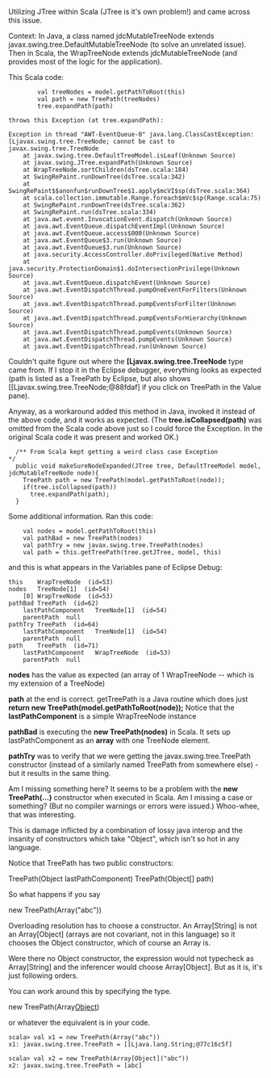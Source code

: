 Utilizing JTree within Scala (JTree is it's own problem!) and came across this issue.

Context: In Java, a class named jdcMutableTreeNode extends javax.swing.tree.DefaultMutableTreeNode (to solve an unrelated issue).  Then in Scala, the WrapTreeNode extends jdcMutableTreeNode (and provides most of the logic for the application).

This Scala code:
```
        val treeNodes = model.getPathToRoot(this)
        val path = new TreePath(treeNodes)
        tree.expandPath(path)

throws this Exception (at tree.expandPath):

Exception in thread "AWT-EventQueue-0" java.lang.ClassCastException: [Ljavax.swing.tree.TreeNode; cannot be cast to javax.swing.tree.TreeNode
	at javax.swing.tree.DefaultTreeModel.isLeaf(Unknown Source)
	at javax.swing.JTree.expandPath(Unknown Source)
	at WrapTreeNode.sortChildren(dsTree.scala:184)
	at SwingRePaint.runDownTree(dsTree.scala:342)
	at SwingRePaint$$anonfun$runDownTree$1.apply$mcVI$sp(dsTree.scala:364)
	at scala.collection.immutable.Range.foreach$mVc$sp(Range.scala:75)
	at SwingRePaint.runDownTree(dsTree.scala:362)
	at SwingRePaint.run(dsTree.scala:334)
	at java.awt.event.InvocationEvent.dispatch(Unknown Source)
	at java.awt.EventQueue.dispatchEventImpl(Unknown Source)
	at java.awt.EventQueue.access$000(Unknown Source)
	at java.awt.EventQueue$3.run(Unknown Source)
	at java.awt.EventQueue$3.run(Unknown Source)
	at java.security.AccessController.doPrivileged(Native Method)
	at java.security.ProtectionDomain$1.doIntersectionPrivilege(Unknown Source)
	at java.awt.EventQueue.dispatchEvent(Unknown Source)
	at java.awt.EventDispatchThread.pumpOneEventForFilters(Unknown Source)
	at java.awt.EventDispatchThread.pumpEventsForFilter(Unknown Source)
	at java.awt.EventDispatchThread.pumpEventsForHierarchy(Unknown Source)
	at java.awt.EventDispatchThread.pumpEvents(Unknown Source)
	at java.awt.EventDispatchThread.pumpEvents(Unknown Source)
	at java.awt.EventDispatchThread.run(Unknown Source)

```

Couldn't quite figure out where the **[Ljavax.swing.tree.TreeNode** type came from.  If I stop it in the Eclipse debugger, everything looks as expected (path is listed as a TreePath by Eclipse, but also shows [[Ljavax.swing.tree.TreeNode;@88fdaf] if you click on TreePath in the Value pane).

Anyway, as a workaround added this method in Java, invoked it instead of the above code, and it works as expected.  (The **tree.isCollapsed(path)** was omitted from the Scala code above just so I could force the Exception.  In the original Scala code it was present and worked OK.)

```
  /** From Scala kept getting a weird class case Exception                    */
  public void makeSureNodeExpanded(JTree tree, DefaultTreeModel model, jdcMutableTreeNode node){
    TreePath path = new TreePath(model.getPathToRoot(node));
    if(tree.isCollapsed(path))
      tree.expandPath(path);
  }
```

Some additional information.  Ran this code:

```
    val nodes = model.getPathToRoot(this)
    val pathBad = new TreePath(nodes)
    val pathTry = new javax.swing.tree.TreePath(nodes)
    val path = this.getTreePath(tree.getJTree, model, this)
```

and this is what appears in the Variables pane of Eclipse Debug:

```
this	WrapTreeNode  (id=53)	
nodes	TreeNode[1]  (id=54)	
	[0]	WrapTreeNode  (id=53)	
pathBad	TreePath  (id=62)	
	lastPathComponent	TreeNode[1]  (id=54)	
	parentPath	null	
pathTry	TreePath  (id=64)	
	lastPathComponent	TreeNode[1]  (id=54)	
	parentPath	null	
path	TreePath  (id=71)	
	lastPathComponent	WrapTreeNode  (id=53)	
	parentPath	null	

```

**nodes** has the value as expected (an array of 1 WrapTreeNode -- which is my extension of a TreeNode)

**path** at the end is correct.  getTreePath is a Java routine which does just **return new TreePath(model.getPathToRoot(node));**  Notice that the **lastPathComponent** is a simple WrapTreeNode instance

**pathBad** is executing the **new TreePath(nodes)** in Scala.  It sets up lastPathComponent as an **array** with one TreeNode element.

**pathTry** was to verify that we were getting the javax.swing.tree.TreePath constructor (instead of a similarly named TreePath from somewhere else) - but it results in the same thing.

Am I missing something here?  It seems to be a problem with the **new TreePath(...)** constructor when executed in Scala.  Am I missing a case or something?  (But no compiler warnings or errors were issued.)
Whoo-whee, that was interesting.

This is damage inflicted by a combination of lossy java interop and the insanity of constructors which take "Object", which isn't so hot in any language.

Notice that TreePath has two public constructors:

  TreePath(Object lastPathComponent)
  TreePath(Object[] path)

So what happens if you say

  new TreePath(Array("abc"))

Overloading resolution has to choose a constructor.  An Array[String] is not an Array[Object] (arrays are not covariant, not in this language) so it chooses the Object constructor, which of course an Array is.

Were there no Object constructor, the expression would not typecheck as Array[String] and the inferencer would choose Array[Object].  But as it is, it's just following orders.

You can work around this by specifying the type.

  new TreePath(Array[Object]("abc"))

or whatever the equivalent is in your code.
```
scala> val x1 = new TreePath(Array("abc"))
x1: javax.swing.tree.TreePath = [[Ljava.lang.String;@77c16c5f]

scala> val x2 = new TreePath(Array[Object]("abc"))
x2: javax.swing.tree.TreePath = [abc]
```



